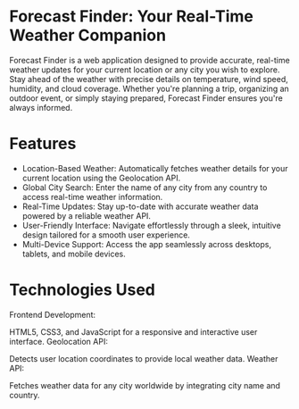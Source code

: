# Forecast Finder: Your Real-Time Weather Companion
Forecast Finder is a web application designed to provide accurate, real-time weather updates for your current location or any city you wish to explore. Stay ahead of the weather with precise details on temperature, wind speed, humidity, and cloud coverage. Whether you're planning a trip, organizing an outdoor event, or simply staying prepared, Forecast Finder ensures you're always informed.

# Features

* Location-Based Weather: Automatically fetches weather details for your current location using the Geolocation API.
* Global City Search: Enter the name of any city from any country to access real-time weather information.
* Real-Time Updates: Stay up-to-date with accurate weather data powered by a reliable weather API.
* User-Friendly Interface: Navigate effortlessly through a sleek, intuitive design tailored for a smooth user experience.
* Multi-Device Support: Access the app seamlessly across desktops, tablets, and mobile devices.
# Technologies Used

Frontend Development:

HTML5, CSS3, and JavaScript for a responsive and interactive user interface.
Geolocation API:

Detects user location coordinates to provide local weather data.
Weather API:

Fetches weather data for any city worldwide by integrating city name and country.




